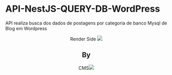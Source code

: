 # API-NestJS-QUERY-DB-WordPress
API realiza busca dos dados de postagens por categoria de banco Mysql de Blog em Wordpress

<div align="center">
  Render Side
  <img src="https://icongr.am/simple/nextjs.svg?size=128&color=currentColor&colored=false" />
  <h2>By</h2>
  CMS<img src="https://icongr.am/simple/wordpress.svg?size=128&color=currentColor&colored=false" />
  
  </div>

